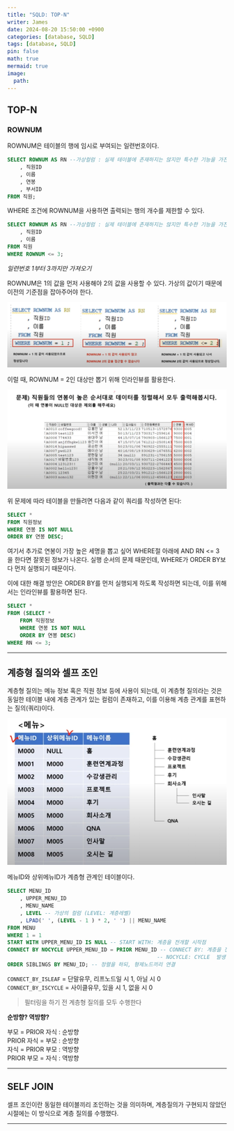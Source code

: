 ```yaml
---
title: "SQLD: TOP-N"
writer: James
date: 2024-08-20 15:50:00 +0900
categories: [database, SQLD]
tags: [database, SQLD]
pin: false
math: true
mermaid: true
image:
  path: 
---
```


## TOP-N

### ROWNUM  

ROWNUM은 테이블의 행에 임시로 부여되는 일련번호이다.  

```sql
SELECT ROWNUM AS RN --가상컬럼 : 실제 테이블에 존재하지는 않지만 특수한 기능을 가진 컬럼
    , 직원ID 
    , 이름
    , 연봉 
    , 부서ID
FROM 직원; 
```

WHERE 조건에 ROWNUM을 사용하면 출력되는 행의 개수를 제한할 수 있다.  

```sql
SELECT ROWNUM AS RN --가상컬럼 : 실제 테이블에 존재하지는 않지만 특수한 기능을 가진 컬럼
    , 직원ID 
    , 이름
FROM 직원
WHERE ROWNUM <= 3; 
```
*일련번호 1부터 3까지만 가져오기*  

ROWNUM은 1의 값을 먼저 사용해야 2의 값을 사용할 수 있다. 가상의 값이기 때문에 이전의 기준점을 잡아주어야 한다.   

![ROWNUM](/images/2024-08-20-21-00-42.png)  

이럴 때, ROWNUM = 2인 대상만 뽑기 위해 인라인뷰를 활용한다.  

![rn](/images/2024-08-20-21-08-33.png)

위 문제에 따라 테이블을 만들려면 다음과 같이 쿼리를 작성하면 된다:  

```sql
SELECT *  
FROM 직원정보 
WHERE 연봉 IS NOT NULL
ORDER BY 연봉 DESC;
```

여기서 추가로 연봉이 가장 높은 세명을 뽑고 싶어 WHERE절 아래에 AND RN <= 3 을 한다면 잘못된 정보가 나온다. 실행 순서의 문제 때문인데, WHERE가 ORDER BY보다 먼저 실행되기 때문이다.  

이에 대한 해결 방안은 ORDER BY를 먼저 실행되게 하도록 작성하면 되는데, 이를 위해서는 인라인뷰를 활용하면 된다.  

```sql
SELECT *  
FROM (SELECT *
    FROM 직원정보
    WHERE 연봉 IS NOT NULL
    ORDER BY 연봉 DESC) 
WHERE RN <= 3;
```

---  

## 계층형 질의와 셀프 조인  

계층형 질의는 메뉴 정보 혹은 직원 정보 등에 사용이 되는데, 이 계층형 질의라는 것은 동일한 테이블 내에 계층 관계가 있는 컬럼이 존재하고, 이를 이용해 계층 관계를 표현하는 질의(쿼리)이다.  

![menu](/images/2024-08-20-21-37-33.png)  

메뉴ID와 상위메뉴ID가 계층형 관계인 테이블이다.  

```sql
SELECT MENU_ID
    , UPPER_MENU_ID
    , MENU_NAME
    , LEVEL -- 가상의 컬럼 (LEVEL: 계층레벨)
    , LPAD(' ', (LEVEL - 1 ) * 2, ' ') || MENU_NAME 
FROM MENU
WHERE 1 = 1
START WITH UPPER_MENU_ID IS NULL -- START WITH: 계층을 전개할 시작점
CONNECT BY NOCYCLE UPPER_MENU_ID = PRIOR MENU_ID -- CONNECT BY: 계층을 전개할 자식 데이터 조건 
                                                -- NOCYCLE: CYCLE  발생 시 데이터 전개 멈춤 
ORDER SIBLINGS BY MENU_ID; -- 정렬을 하되, 형제노드끼리 연결  
```

`CONNECT_BY_ISLEAF` = 단말유무, 리프노드일 시 1, 아닐 시 0  
`CONNECT_BY_ISCYCLE` = 사이클유무, 있을 시 1, 없을 시 0  

> 필터링을 하기 전 계층형 질의를 모두 수행한다  

**순방향? 역방향?**  

부모 = PRIOR 자식 : 순방향   
PRIOR 자식 = 부모 : 순방향   
자식 = PRIOR 부모 : 역방향   
PRIOR 부모 = 자식 : 역방향    

---  

## SELF JOIN  

셀프 조인이란 동일한 테이블끼리 조인하는 것을 의미하며, 계층질의가 구현되지 않았던 시절에는 이 방식으로 계층 질의를 수행했다.  

---
